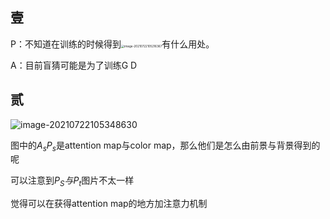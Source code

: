 

## 壹

P：不知道在训练的时候得到<img src="C:\Users\BlackFriday\AppData\Roaming\Typora\typora-user-images\image-20210722105216367.png" alt="image-20210722105216367" style="zoom:33%;" />有什么用处。

A：目前盲猜可能是为了训练G D

## 贰

![image-20210722105348630](C:\Users\BlackFriday\AppData\Roaming\Typora\typora-user-images\image-20210722105348630.png)

图中的$A_s P_s$是attention map与color map，那么他们是怎么由前景与背景得到的呢

可以注意到$P_S与P_t$​图片不太一样

觉得可以在获得attention map的地方加注意力机制

